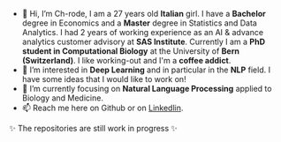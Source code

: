 - 👋 Hi, I’m Ch-rode, I am a 27 years old **Italian** girl. I have a **Bachelor** degree in Economics and a **Master** degree in Statistics and Data Analytics. I had 2 years of working experience as an AI & advance analytics customer advisory at **SAS Institute**. Currently I am a **PhD student in Computational Biology** at the University of **Bern (Switzerland)**. I like working-out and I'm a **coffee addict**.
- 👀 I’m interested in **Deep Learning** and in particular in the **NLP** field. I have some ideas that I would like to work on!
- 🌱 I’m currently focusing on **Natural Language Processing** applied to Biology and Medicine.
- 📫 Reach me here on Github or on [Linkedlin](https://www.linkedin.com/in/chiara-rodella/).

✨ The repositories are still work in progress ✨


<!---
Ch-rode/Ch-rode is a ✨ special ✨ repository because its `README.md` (this file) appears on your GitHub profile.
You can click the Preview link to take a look at your changes.
--->
